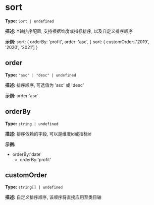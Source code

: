 # sort

**Type:** `Sort | undefined`

**描述:**
Y轴排序配置, 支持根据维度或指标排序, 以及自定义排序顺序

**示例:**
sort: {
    orderBy: 'profit',
    order: 'asc',
  }
  sort: {
    customOrder:['2019', '2020', '2021']
  }


## order

**Type:** `"asc" | "desc" | undefined`

**描述:**
排序顺序, 可选值为 'asc' 或 'desc'

**示例:**
order:'asc'

## orderBy

**Type:** `string | undefined`

**描述:**
排序依赖的字段, 可以是维度id或指标id

**示例:**
- orderBy:'date'
  - orderBy:'profit'

## customOrder

**Type:** `string[] | undefined`

**描述:**
自定义排序顺序, 该顺序将直接应用至类目轴

